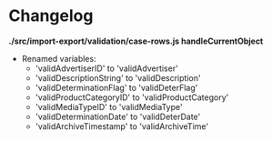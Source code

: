 # Changelog

**./src/import-export/validation/case-rows.js handleCurrentObject**
* Renamed variables:
	* 'validAdvertiserID' to 'validAdvertiser'
	* 'validDescriptionString' to 'validDescription'
	* 'validDeterminationFlag' to 'validDeterFlag'
	* 'validProductCategoryID' to 'validProductCategory'
	* 'validMediaTypeID' to 'validMediaType'
	* 'validDeterminationDate' to 'validDeterDate'
	* 'validArchiveTimestamp' to 'validArchiveTime'
